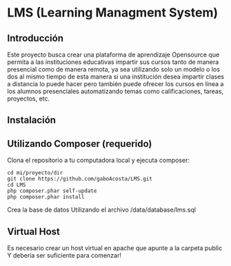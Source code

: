 LMS (Learning Managment System)
=======================

Introducción
------------
Este proyecto busca crear una plataforma de aprendizaje Opensource que permita
a las instituciones educativas impartir sus cursos tanto de manera presencial
como de manera remota, ya sea utilizando solo un modelo o los dos al mismo tiempo
de esta manera si una institución desea impartir clases a distancia lo puede hacer
pero también puede ofrecer los cursos en línea a los alumnos presenciales
automatizando temas como calificaciones, tareas, proyectos, etc.


Instalación
------------

Utilizando Composer (requerido)
----------------------------
Clona el repositorio a tu computadora local y ejecuta composer:

    cd mi/proyecto/dir
    git clone https://github.com/gaboAcosta/LMS.git
    cd LMS
    php composer.phar self-update
    php composer.phar install

Crea la base de datos Utilizando el archivo /data/database/lms.sql

Virtual Host
------------
Es necesario crear un host virtual en apache que apunte a la carpeta public
Y debería ser suficiente para comenzar!
